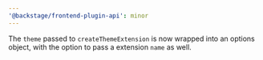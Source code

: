 ```yaml
---
'@backstage/frontend-plugin-api': minor
---
```


The `theme` passed to `createThemeExtension` is now wrapped into an options object, with the option to pass a extension `name` as well.
